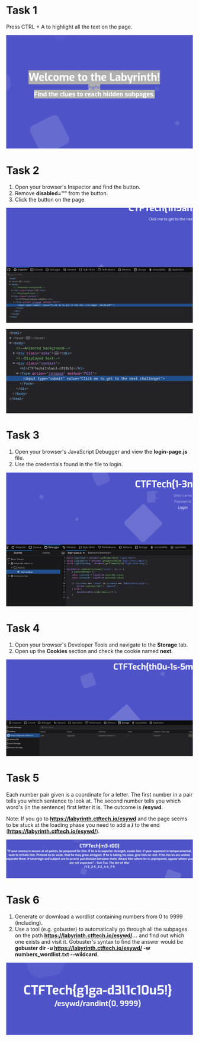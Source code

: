 # Task 1

Press CTRL + A to highlight all the text on the page.

![screenshot](screens/1.png)

# Task 2

1. Open your browser's Inspector and find the button.
2. Remove **disabled=""** from the button.
3. Click the button on the page.

![screenshot](screens/2-1.png)

![screenshot](screens/2-2.png)

# Task 3

1. Open your browser's JavaScript Debugger and view the **login-page.js** file.
2. Use the credentials found in the file to login.

![screenshot](screens/3.png)

# Task 4

1. Open your browser's Developer Tools and navigate to the **Storage** tab.
2. Open up the **Cookies** section and check the cookie named **next**.

![screenshot](screens/4.png)

# Task 5

Each number pair given is a coordinate for a letter. The first number in a pair tells you which sentence to look at. The second number tells you which word's (in the sentence) first letter it is. The outcome is **/esywd**.

Note: If you go to **https://labyrinth.ctftech.io/esywd** and the page seems to be stuck at the loading phase you need to add a **/** to the end (**https://labyrinth.ctftech.io/esywd/**).

![screenshot](screens/5.png)

# Task 6

1. Generate or download a wordlist containing numbers from 0 to 9999 (including).
2. Use a tool (e.g. gobuster) to automatically go through all the subpages on the path **https://labyrinth.ctftech.io/esywd/...** and find out which one exists and visit it. Gobuster's syntax to find the answer would be **gobuster dir -u https://labyrinth.ctftech.io/esywd/ -w numbers_wordlist.txt --wildcard**.

![screenshot](screens/6.png)